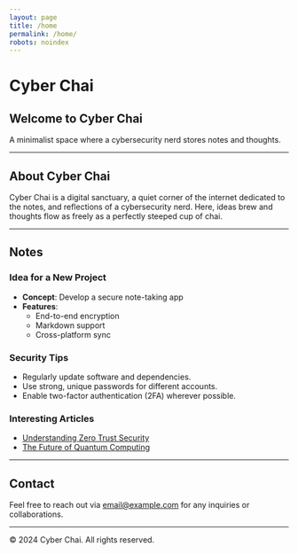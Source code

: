 ```yaml
---
layout: page
title: /home
permalink: /home/
robots: noindex
---
```


# Cyber Chai

## Welcome to Cyber Chai

A minimalist space where a cybersecurity nerd stores notes and thoughts.

---

## About Cyber Chai

Cyber Chai is a digital sanctuary, a quiet corner of the internet dedicated to the notes, and reflections of a cybersecurity nerd. Here, ideas brew and thoughts flow as freely as a perfectly steeped cup of chai.

---

## Notes

### Idea for a New Project
- **Concept**: Develop a secure note-taking app
- **Features**:
  - End-to-end encryption
  - Markdown support
  - Cross-platform sync

### Security Tips
- Regularly update software and dependencies.
- Use strong, unique passwords for different accounts.
- Enable two-factor authentication (2FA) wherever possible.

### Interesting Articles
- [Understanding Zero Trust Security](https://example.com/zero-trust)
- [The Future of Quantum Computing](https://example.com/quantum-computing)

---

## Contact

Feel free to reach out via [email@example.com](mailto:email@example.com) for any inquiries or collaborations.

---

&copy; 2024 Cyber Chai. All rights reserved.

